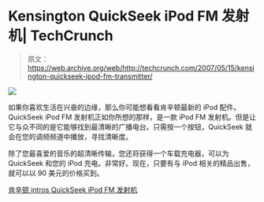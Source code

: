 # Kensington QuickSeek iPod FM 发射机| TechCrunch

> 原文：<https://web.archive.org/web/http://techcrunch.com/2007/05/15/kensington-quickseek-ipod-fm-transmitter/>

![](img/a3450de1b655593597d6ae3d93fb2885.png)

如果你喜欢生活在兴奋的边缘，那么你可能想看看肯辛顿最新的 iPod 配件。QuickSeek iPod FM 发射机正如你所想的那样，是一款 iPod FM 发射机。但是让它与众不同的是它能够找到最清晰的广播电台。只需按一个按钮，QuickSeek 就会在您的调频频道中播放，寻找清晰度。

除了您最喜爱的音乐的超清晰传输，您还将获得一个车载充电器，可以为 QuickSeek 和您的 iPod 充电。非常好。现在，只要有与 iPod 相关的精品出售，就可以以 90 美元的价格买到。

[肯辛顿 intros QuickSeek iPod FM 发射机](https://web.archive.org/web/20150522175722/http://ilounge.com/index.php/news/comments/kensington-intros-quickseek-ipod-fm-transmitter/)